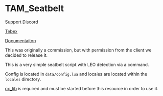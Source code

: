 # TAM_Seatbelt

[Support Discord](https://discord.gg/threeamigos)

[Tebex](https://threeamigos.shop)

[Documentaiton](https://docs.threeamigos.shop)

This was originally a commission, but with permission from the client we decided to release it. 

This is a very simple seatbelt script with LEO detection via a command.

Config is located in `data/config.lua` and locales are located within the `locales` directory.

[ox_lib](https://github.com/overextended/ox_lib/releases/latest) is required and must be started before this resource in order to use it.